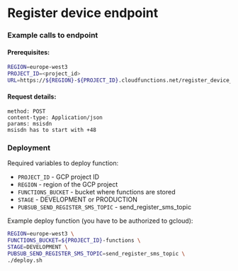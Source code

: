# Register device endpoint

### Example calls to endpoint

#### Prerequisites:
```bash
REGION=europe-west3
PROJECT_ID=<project_id>
URL=https://${REGION}-${PROJECT_ID}.cloudfunctions.net/register_device_${STAGE}
```

#### Request details:
```
method: POST
content-type: Application/json
params: msisdn
msisdn has to start with +48
```

### Deployment

Required variables to deploy function:
* `PROJECT_ID` - GCP project ID
* `REGION` - region of the GCP project
* `FUNCTIONS_BUCKET` - bucket where functions are stored
* `STAGE` - DEVELOPMENT or PRODUCTION
* `PUBSUB_SEND_REGISTER_SMS_TOPIC` - send_register_sms_topic



Example deploy function (you have to be authorized to gcloud):
```bash
REGION=europe-west3 \
FUNCTIONS_BUCKET=${PROJECT_ID}-functions \
STAGE=DEVELOPMENT \
PUBSUB_SEND_REGISTER_SMS_TOPIC=send_register_sms_topic \
./deploy.sh
```

